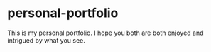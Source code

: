 # personal-portfolio
This is my personal portfolio. I hope you both are both enjoyed and intrigued by what you see.
